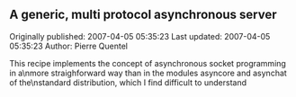 ## A generic, multi protocol asynchronous server 
Originally published: 2007-04-05 05:35:23 
Last updated: 2007-04-05 05:35:23 
Author: Pierre Quentel 
 
This recipe implements the concept of asynchronous socket programming in a\nmore straighforward way than in the modules asyncore and asynchat of the\nstandard distribution, which I find difficult to understand